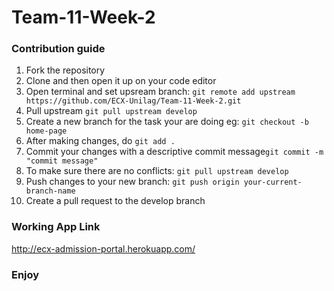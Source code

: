 # Team-11-Week-2

### Contribution guide

1. Fork the repository
2. Clone and then open it up on your code editor
3. Open terminal and set upsream branch: ```git remote add upstream https://github.com/ECX-Unilag/Team-11-Week-2.git```
4. Pull upstream ```git pull upstream develop```
5. Create a new branch for the task your are doing eg: ```git checkout -b home-page```
6. After making changes, do ```git add .```
7. Commit your changes with a descriptive commit message```git commit -m "commit message"```
8. To make sure there are no conflicts: ```git pull upstream develop```
9. Push changes to your new branch: ```git push origin your-current-branch-name```
10. Create a pull request to the develop branch

### Working App Link
http://ecx-admission-portal.herokuapp.com/

### Enjoy 
